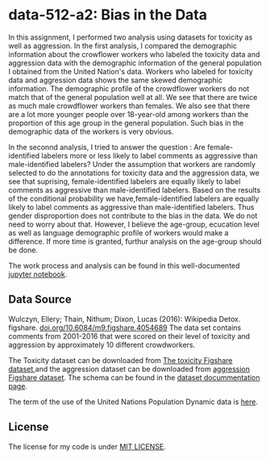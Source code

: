 # data-512-a2: Bias in the Data

In this assignment, I performed two analysis using datasets for toxicity as well as aggression. In the first analysis, I compared the demographic information about the crowflower workers who labeled the toxicity data and aggression data with the demographic information of the general population I obtained from the United Nation's data. Workers who labeled for toxicity data and aggression data shows the same skewed demographic information. The demographic profile of the crowdflower workers do not match that of the general population well at all. We see that there are twice as much male crowdflower workers than females. We also see that there are a lot more younger people over 18-year-old among workers than the proportion of this age group in the general population. Such bias in the demographic data of the workers is very obvious.

In the seconnd analysis, I tried to answer the question : Are female-identified labelers more or less likely to label comments as aggressive than male-identified labelers? Under the assumption that workers are randomly selected to do the annotations for toxicity data and the aggression data, we see that suprising, female-identified labelers are equally likely to label comments as aggressive than male-identified labelers. Based on the results of the conditional probability we have,female-identified labelers are equally likely to label comments as aggressive than male-identified labelers. Thus gender disproportion does not contribute to the bias in the data. We do not need to worry about that. However, I believe the age-group, ecucation level as well as language demographic profile of workers would make a difference. If more time is granted, furthur analysis on the age-group should be done.

The work process and analysis can be found in this well-documented [jupyter notebook](data_512_a2.ipynb).

## Data Source

Wulczyn, Ellery; Thain, Nithum; Dixon, Lucas (2016): Wikipedia Detox. figshare. [doi.org/10.6084/m9.figshare.4054689](doi.org/10.6084/m9.figshare.4054689) The data set contains comments from 2001-2016 that were scored on their level of toxicity and aggression by approximately 10 different crowdworkers.

The Toxicity dataset can be downloaded from [The toxicity Figshare dataset](https://figshare.com/articles/Wikipedia_Talk_Labels_Personal_Attacks/4054689),and the aggression dataset can be downloaded from [aggression Figshare dataset](https://figshare.com/articles/dataset/Wikipedia_Talk_Labels_Aggression/4267550). The schema can be found in the [dataset docummentation page](https://meta.wikimedia.org/wiki/Research:Detox/Data_Release).

The term of the use of the United Nations Population Dynamic data is [here](http://creativecommons.org/licenses/by/3.0/igo/).

## License
The license for my code is under [MIT LICENSE](LICENSE).
